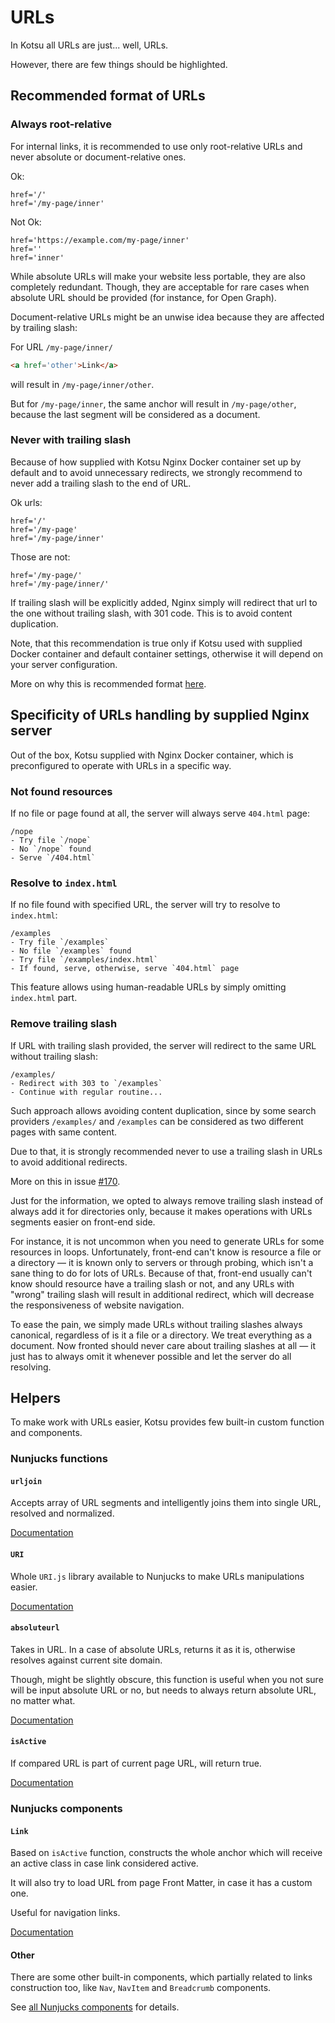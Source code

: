# URLs

In Kotsu all URLs are just... well, URLs.

However, there are few things should be highlighted.

## Recommended format of URLs

### Always root-relative

For internal links, it is recommended to use only root-relative URLs and never absolute or document-relative ones.

Ok:

```
href='/'
href='/my-page/inner'
```

Not Ok:

```
href='https://example.com/my-page/inner'
href=''
href='inner'
```

While absolute URLs will make your website less portable, they are also completely redundant. Though, they are acceptable for rare cases when absolute URL should be provided (for instance, for Open Graph).

Document-relative URLs might be an unwise idea because they are affected by trailing slash:

For URL `/my-page/inner/`

```html
<a href='other'>Link</a>
```

will result in `/my-page/inner/other`.

But for `/my-page/inner`, the same anchor will result in `/my-page/other`, because the last segment will be considered as a document.

### Never with trailing slash

Because of how supplied with Kotsu Nginx Docker container set up by default and to avoid unnecessary redirects, we strongly recommend to never add a trailing slash to the end of URL.

Ok urls:

```
href='/'
href='/my-page'
href='/my-page/inner'
```

Those are not:

```
href='/my-page/'
href='/my-page/inner/'
```

If trailing slash will be explicitly added, Nginx simply will redirect that url to the one without trailing slash, with 301 code. This is to avoid content duplication.

Note, that this recommendation is true only if Kotsu used with supplied Docker container and default container settings, otherwise it will depend on your server configuration.

More on why this is recommended format [here](#remove-trailing-slash).

## Specificity of URLs handling by supplied Nginx server

Out of the box, Kotsu supplied with Nginx Docker container, which is preconfigured to operate with URLs in a specific way.

### Not found resources

If no file or page found at all, the server will always serve `404.html` page:

```
/nope
- Try file `/nope`
- No `/nope` found
- Serve `/404.html`
```

### Resolve to `index.html`

If no file found with specified URL, the server will try to resolve to `index.html`:

```
/examples
- Try file `/examples`
- No file `/examples` found
- Try file `/examples/index.html`
- If found, serve, otherwise, serve `404.html` page
```

This feature allows using human-readable URLs by simply omitting `index.html` part.

### Remove trailing slash

If URL with trailing slash provided, the server will redirect to the same URL without trailing slash:

```
/examples/
- Redirect with 303 to `/examples`
- Continue with regular routine...
```

Such approach allows avoiding content duplication, since by some search providers `/examples/` and `/examples` can be considered as two different pages with same content.

Due to that, it is strongly recommended never to use a trailing slash in URLs to avoid additional redirects.

More on this in issue [#170](https://github.com/LotusTM/Kotsu/issues/170).

Just for the information, we opted to always remove trailing slash instead of always add it for directories only, because it makes operations with URLs segments easier on front-end side.

For instance, it is not uncommon when you need to generate URLs for some resources in loops. Unfortunately, front-end can't know is resource a file or a directory — it is known only to servers or through probing, which isn't a sane thing to do for lots of URLs. Because of that, front-end usually can't know should resource have a trailing slash or not, and any URLs with "wrong" trailing slash will result in additional redirect, which will decrease the responsiveness of website navigation.

To ease the pain, we simply made URLs without trailing slashes always canonical, regardless of is it a file or a directory. We treat everything as a document. Now fronted should never care about trailing slashes at all — it just has to always omit it whenever possible and let the server do all resolving.

## Helpers

To make work with URLs easier, Kotsu provides few built-in custom function and components.

### Nunjucks functions

#### `urljoin`

Accepts array of URL segments and intelligently joins them into single URL, resolved and normalized.

[Documentation](https://github.com/LotusTM/Kotsu/blob/master/modules/urljoin.js)

#### `URI`

Whole `URI.js` library available to Nunjucks to make URLs manipulations easier.

[Documentation](https://medialize.github.io/URI.js/)

#### `absoluteurl`

Takes in URL. In a case of absolute URLs, returns it as it is, otherwise resolves against current site domain.

Though, might be slightly obscure, this function is useful when you not sure will be input absolute URL or no, but needs to always return absolute URL, no matter what.

[Documentation](https://github.com/LotusTM/Kotsu/blob/master/modules/nunjucks-extensions.js)

#### `isActive`

If compared URL is part of current page URL, will return true.

[Documentation](https://github.com/LotusTM/Kotsu/blob/master/modules/nunjucks-extensions.js)

### Nunjucks components

#### `Link`

Based on `isActive` function, constructs the whole anchor which will receive an active class in case link considered active.

It will also try to load URL from page Front Matter, in case it has a custom one.

Useful for navigation links.

[Documentation](https://github.com/LotusTM/Kotsu/blob/master/source/templates/_components/_Link.nj)

#### Other

There are some other built-in components, which partially related to links construction too, like `Nav`, `NavItem` and `Breadcrumb` components.

See [all Nunjucks components](https://github.com/LotusTM/Kotsu/tree/master/source/templates/_components) for details.